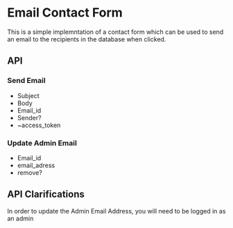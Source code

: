 # Email Contact Form
This is a simple implemntation of a contact form which can be used to send an email to the recipients in the database when clicked.

## API 
### Send Email 
* Subject
* Body
* Email\_id
* Sender?
* ~access\_token

### Update Admin Email
* Email\_id
* email\_adress
* remove?

## API Clarifications
In order to update the Admin Email Address, you will need to be logged in as an admin
